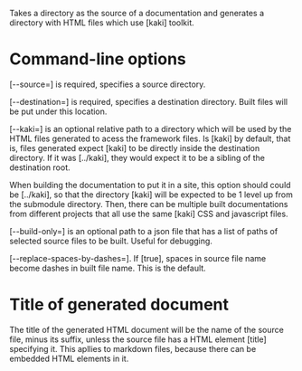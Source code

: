 <title> Usage </title>

Takes a directory as the source of a documentation and generates a directory with HTML files which use [kaki] toolkit.

# Command-line options

[--source=] is required, specifies a source directory.

[--destination=] is required, specifies a destination directory. Built files will be put under this location.

[--kaki=] is an optional relative path to a directory which will be used by the HTML files generated to acess the framework files. Is [kaki] by default, that is, files generated expect [kaki] to be directly inside the destination directory. If it was [../kaki], they would expect it to be a sibling of the destination root.

When building the documentation to put it in a site, this option should could be [../kaki], so that the directory [kaki] will be expected to be 1 level up from the submodule directory. Then, there can be multiple built documentations from different projects that all use the same [kaki] CSS and javascript files.

[--build-only=] is an optional path to a json file that has a list of paths of selected source files to be built. Useful for debugging.

[--replace-spaces-by-dashes=]. If [true], spaces in source file name become dashes in built file name. This is the default.

# Title of generated document

The title of the generated HTML document will be the name of the source file, minus its suffix, unless the source file has a HTML element [title] specifying it. This apllies to markdown files, because there can be embedded HTML elements in it.
